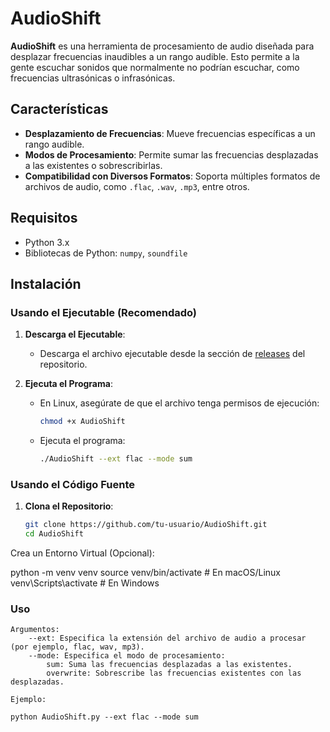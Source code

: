 # AudioShift

**AudioShift** es una herramienta de procesamiento de audio diseñada para desplazar frecuencias inaudibles a un rango audible. Esto permite a la gente escuchar sonidos que normalmente no podrían escuchar, como frecuencias ultrasónicas o infrasónicas.

## Características

- **Desplazamiento de Frecuencias**: Mueve frecuencias específicas a un rango audible.
- **Modos de Procesamiento**: Permite sumar las frecuencias desplazadas a las existentes o sobrescribirlas.
- **Compatibilidad con Diversos Formatos**: Soporta múltiples formatos de archivos de audio, como `.flac`, `.wav`, `.mp3`, entre otros.

## Requisitos

- Python 3.x
- Bibliotecas de Python: `numpy`, `soundfile`

## Instalación

### Usando el Ejecutable (Recomendado)

1. **Descarga el Ejecutable**:
   - Descarga el archivo ejecutable desde la sección de [releases](#) del repositorio.

2. **Ejecuta el Programa**:
   - En Linux, asegúrate de que el archivo tenga permisos de ejecución:
     ```bash
     chmod +x AudioShift
     ```
   - Ejecuta el programa:
     ```bash
     ./AudioShift --ext flac --mode sum
     ```

### Usando el Código Fuente

1. **Clona el Repositorio**:
   ```bash
   git clone https://github.com/tu-usuario/AudioShift.git
   cd AudioShift

Crea un Entorno Virtual (Opcional):

python -m venv venv
source venv/bin/activate  # En macOS/Linux
venv\Scripts\activate  # En Windows


### Uso

    Argumentos:
        --ext: Especifica la extensión del archivo de audio a procesar (por ejemplo, flac, wav, mp3).
        --mode: Especifica el modo de procesamiento:
            sum: Suma las frecuencias desplazadas a las existentes.
            overwrite: Sobrescribe las frecuencias existentes con las desplazadas.

    Ejemplo:
    
    python AudioShift.py --ext flac --mode sum
